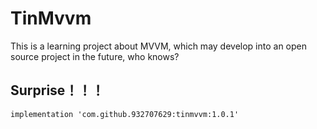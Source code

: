 # TinMvvm
This is a learning project about MVVM, which may develop into an open source project in the future, who knows?



## Surprise！！！
`implementation 'com.github.932707629:tinmvvm:1.0.1'`
















